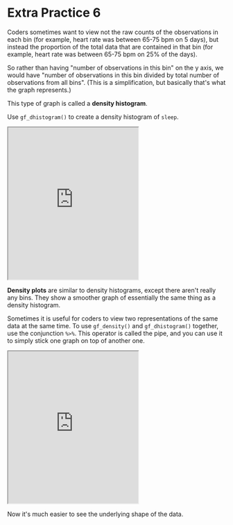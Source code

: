 # Extra Practice 6

Coders sometimes want to view not the raw counts of the observations in each bin (for example, heart rate was between 65-75 bpm on 5 days), but instead the proportion of the total data that are contained in that bin (for example, heart rate was between 65-75 bpm on 25% of the days). 

So rather than having "number of observations in this bin" on the y axis, we would have "number of observations in this bin divided by total number of observations from all bins". (This is a simplification, but basically that's what the graph represents.) 

This type of graph is called a **density histogram**.

Use `gf_dhistogram()` to create a density histogram of `sleep`.

<iframe data-type="datacamp" id="extra-6-1" height="350" src="https://uclatall.github.io/mtucker-coding-study/data-camp/dc-extra-6-1.html"></iframe>

**Density plots** are similar to density histograms, except there aren't really any bins. They show a smoother graph of essentially the same thing as a density histogram.

Sometimes it is useful for coders to view two representations of the same data at the same time. To use `gf_density()` and `gf_dhistogram()` together, use the conjunction `%>%`. This operator is called the pipe, and you can use it to simply stick one graph on top of another one.

<iframe data-type="datacamp" id="extra-6-2" height="350" src="https://uclatall.github.io/mtucker-coding-study/data-camp/dc-extra-6-2.html"></iframe>

Now it's much easier to see the underlying shape of the data.